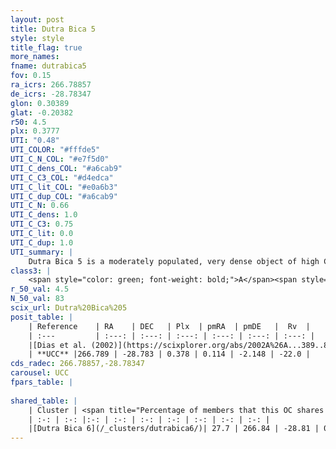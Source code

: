 ```yaml
---
layout: post
title: Dutra Bica 5
style: style
title_flag: true
more_names: 
fname: dutrabica5
fov: 0.15
ra_icrs: 266.78857
de_icrs: -28.78347
glon: 0.30389
glat: -0.20382
r50: 4.5
plx: 0.3777
UTI: "0.48"
UTI_COLOR: "#fffde5"
UTI_C_N_COL: "#e7f5d0"
UTI_C_dens_COL: "#a6cab9"
UTI_C_C3_COL: "#d4edca"
UTI_C_lit_COL: "#e0a6b3"
UTI_C_dup_COL: "#a6cab9"
UTI_C_N: 0.66
UTI_C_dens: 1.0
UTI_C_C3: 0.75
UTI_C_lit: 0.0
UTI_C_dup: 1.0
UTI_summary: |
    Dutra Bica 5 is a moderately populated, very dense object of high C3 quality. It is rarely studied in the literature, with no articles listed in the last 23 years.<br><br>This object shares a moderate percentage of members with at least one entry reported in the same catalogue.
class3: |
    <span style="color: green; font-weight: bold;">A</span><span style="color: #FFC300; font-weight: bold;">B</span>
r_50_val: 4.5
N_50_val: 83
scix_url: Dutra%20Bica%205
posit_table: |
    | Reference    | RA    | DEC   | Plx  | pmRA  | pmDE   |  Rv  |
    | :---         | :---: | :---: | :---: | :---: | :---: | :---: |
    |[Dias et al. (2002)](https://scixplorer.org/abs/2002A%26A...389..871D) | 266.779 | -28.768 | -- | -- | -- | -- |
    | **UCC** |266.789 | -28.783 | 0.378 | 0.114 | -2.148 | -22.0 | 
cds_radec: 266.78857,-28.78347
carousel: UCC
fpars_table: |
    
shared_table: |
    | Cluster | <span title="Percentage of members that this OC shares with the ones listed">%</span>   | RA   | DEC   | Plx   | pmRA  | pmDE  | Rv | UTI |
    | :-: | :-: |:-: | :-: | :-: | :-: | :-: | :-: | :-: |
    |[Dutra Bica 6](/_clusters/dutrabica6/)| 27.7 | 266.84 | -28.81 | 0.35 | 0.02 | -2.22 | -18.64 |0.09 |
---
```

